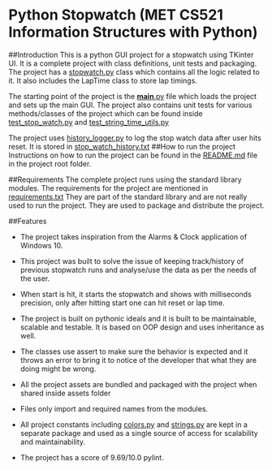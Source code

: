 # Python Stopwatch (MET CS521 Information Structures with Python)

##Introduction
This is a python GUI project for a stopwatch using TKinter UI. It is a complete project with class definitions, unit tests and packaging.
The project has a [stopwatch.py](../stopwatch.py) class which contains all the logic related to it. It also includes the LapTime class to store lap timings.

The starting point of the project is the [__main__.py](../__main__.py) file which loads the project and sets up the main GUI.
The project also contains unit tests for various methods/classes of the project which can be found inside [test_stop_watch.py](../../tests/test_stop_watch.py) and [test_string_time_utils.py](../../tests/test_string_time_utils.py) 

The project uses [history_logger.py](../logger/history_logger.py) to log the stop watch data after user hits reset. It is stored in [stop_watch_history.txt](../logger/stop_watch_history.txt)
##How to run the project
Instructions on how to run the project can be found in the [README.md](../../README.md) file in the project root folder.

##Requirements
The complete project runs using the standard library modules. The requirements for the project are mentioned in [requirements.txt](../../requirements.txt)
They are part of the standard library and are not really used to run the project. They are used to package and distribute the project.

##Features
-   The project takes inspiration from the Alarms & Clock application of Windows 10.
-   This project was built to solve the issue of keeping track/history of previous stopwatch runs and analyse/use the data as per the needs of the user.
-   When start is hit, it starts the stopwatch and shows with milliseconds precision, only after hitting start one can hit reset or lap time.
-   The project is built on pythonic ideals and it is built to be maintainable, scalable and testable. It is based on OOP design and uses inheritance as well.

-   The classes use assert to make sure the behavior is expected and it throws an error to bring it to notice of the developer that what they are doing might be wrong.
-   All the project assets are bundled and packaged with the project when shared inside assets folder
-   Files only import and required names from the modules.
-   All project constants including [colors.py](../constants/colors.py) and [strings.py](../constants/strings.py) are kept in a separate package and used as a single source of access for scalability and maintainability.
-   The project has a score of 9.69/10.0 pylint.



